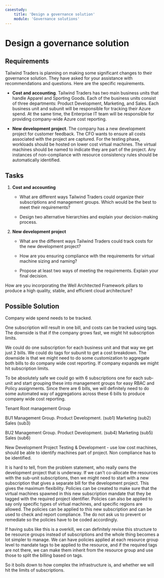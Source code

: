 ```yaml
---
casestudy:
    title: 'Design a governance solution'
    module: 'Governance solutions'
---
```


# Design a governance solution

## Requirements

Tailwind Traders is planning on making some significant changes to their governance solution. They have asked for your assistance with recommendations and questions. Here are the specific requirements.

* **Cost and accounting**. Tailwind Traders has two main business units that handle Apparel and Sporting Goods. Each of the business units consist of three departments: Product Development, Marketing, and Sales. Each business unit and subunit will be responsible for tracking their Azure spend. At the same time, the Enterprise IT team will be responsible for providing company-wide Azure cost reporting.

* **New development project**. The company has a new development project for customer feedback. The CFO wants to ensure all costs associated with the project are captured. For the testing phase, workloads should be hosted on lower cost virtual machines. The virtual machines should be named to indicate they are part of the project. Any instances of non-compliance with resource consistency rules should be automatically identified.

## Tasks

1. **Cost and accounting** 

    * What are different ways Tailwind Traders could organize their subscriptions and management groups. Which would be the best to meet their requirements? 

    * Design two alternative hierarchies and explain your decision-making process.

2. **New development project** 

    * What are the different ways Tailwind Traders could track costs for the new development project?

    * How are you ensuring compliance with the requirements for virtual machine sizing and naming? 

    * Propose at least two ways of meeting the requirements. Explain your final decision. 

How are you incorporating the Well Architected Framework pillars to produce a high quality, stable, and efficient cloud architecture?


## Possible Solution

Company wide spend needs to be tracked. 

One subscription will result in one bill, and costs can be tracked using tags. The downside is that if the company grows fast, we might hit subscription limits. 

We could do one subscription for each business unit and that way we get just 2 bills. We could do tags for subunit to get a cost breakdown. The downside is that we might need to do some customization to aggregate both bills to do company wide cost reporting. If company expands we might hit subscription limits.

To be absolutely safe we could go with 6 subscriptions one for each sub-unit and start grouping these into management groups for easy RBAC and Policy assignments. Since there are 6 bills, we will definitely need to do some automated way of aggregations across these 6 bills to produce company wide cost reporting. 

Tenant Root management Group 

BU1 Management Group.
    Product Development. (sub1)
    Marketing (sub2)
    Sales (sub3)

BU2 Management Group.
    Product Development. (sub4)
    Marketing (sub5)
    Sales (sub6)

New Development Project 
Testing & Development - use low cost machines, should be able to identify machines part of project.
Non compliance has to be identified.

It is hard to tell, from the problem statement, who really owns the development project that is underway. If we can't co-allocate the resources with the sub-unit subscriptions, then we might need to start with a new subscription that gives a separate bill for the development project. This gives the maximum flexibility. Policies can be created to make sure that the virtual machines spawned in this new subscription mandate that they be tagged with the required project identifier. Policies can also be applied to say only specific types of virtual machines, and specific regions are allowed. The policies can be applied to this new subscription and can be used to check and report compliance. The do not ask us to prevent or remediate so the policies have to be coded accordingly. 

If having subs like this is a overkill, we can definitely revise this structure to be resource groups instead of subscriptions and the whole thing becomes a lot simpler to manage. We can have policies applied at each resource group level to mandate tags to be applied to the resource, and if the required tags are not there, we can make them inherit from the resource group and use those to split the billing based on tags. 

So it boils down to how complex the infrastructure is, and whether we will hit the limits of subscriptions. 